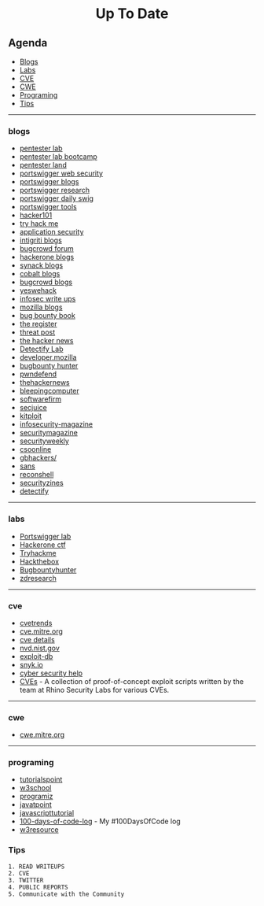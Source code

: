 <h1 align="center">Up To Date</h1>



## Agenda 
 - [Blogs](#blogs)
 - [Labs](#labs)
 - [CVE](#cve)
 - [CWE](#cwe)
 - [Programing](#programing)
 - [Tips](#Tips)

---












### blogs
   - [pentester lab](https://pentesterlab.com/)
   - [pentester lab bootcamp](https://pentesterlab.com/bootcamp)
   - [pentester land](https://pentester.land/list-of-bug-bounty-writeups.html?fbclid=IwAR2mmTxh70LqvtqZEtZo3-zL6_LGUR4Cr3H1NtYctKGQKpFA9NEHs5U4kl8)
   - [portswigger web security](https://portswigger.net/web-security/all-materials/detailed)
   - [portswigger blogs](https://portswigger.net/blog)
   - [portswigger research](https://portswigger.net/research)
   - [portswigger daily swig](https://portswigger.net/daily-swig)
   - [portswigger tools](https://portswigger.net/daily-swig/hacking-tools)
   - [hacker101](https://www.hacker101.com/)
   - [try hack me](https://tryhackme.com/hacktivities)
   - [application security](https://application.security/)
   - [intigriti blogs](https://blog.intigriti.com/)
   - [bugcrowd forum](https://forum.bugcrowd.com/)
   - [hackerone blogs](https://www.hackerone.com/blog)
   - [synack blogs](https://www.synack.com/blog/)
   - [cobalt blogs](https://cobalt.io/blog)
   - [bugcrowd blogs](https://www.bugcrowd.com/blog/)
   - [yeswehack](https://blog.yeswehack.com/)
   - [infosec write ups](https://infosecwriteups.com/)
   - [mozilla blogs](https://blog.mozilla.org/en/)
   - [bug bounty book](https://gowsundar.gitbook.io/book-of-bugbounty-tips/intigrity-tips)
   - [the register](https://www.theregister.com/)
   - [threat post](https://threatpost.com/)
   - [the hacker news](https://thehackernews.com/)
   - [Detectify Lab](https://labs.detectify.com/)
   - [developer.mozilla](https://developer.mozilla.org/en-US/)
   - [bugbounty hunter](https://www.bugbountyhunter.com/)
   - [pwndefend](https://www.pwndefend.com/)
   - [thehackernews](https://thehackernews.com/)
   - [bleepingcomputer](https://www.bleepingcomputer.com/)
   - [softwarefirm](https://www.softwarefirms.co/blog/)
   - [secjuice](https://www.secjuice.com/)
   - [kitploit](https://www.kitploit.com/)
   - [infosecurity-magazine](https://www.infosecurity-magazine.com/)
   - [securitymagazine](https://www.securitymagazine.com/)
   - [securityweekly](https://securityweekly.com/blog)
   - [csoonline](https://www.csoonline.com/)
   - [gbhackers/](https://gbhackers.com/)
   - [sans](https://www.sans.org/blog/)
   - [reconshell](https://reconshell.com/)
   - [securityzines](https://securityzines.com/)
   - [detectify](https://labs.detectify.com/)
   
   
   
   
   
   
   
   
   
-------


### labs

- [Portswigger lab](https://portswigger.net/web-security/all-labs)
- [Hackerone ctf](https://ctf.hacker101.com/ctf)
- [Tryhackme](https://tryhackme.com/dashboard)
- [Hackthebox](https://www.hackthebox.com/)
- [Bugbountyhunter](https://www.bugbountyhunter.com/)
- [zdresearch](http://lab.awh.zdresearch.com/)














----   
      
   
### cve
   - [cvetrends](https://cvetrends.com/)
   - [cve.mitre.org](https://cve.mitre.org/)
   - [cve details](https://www.cvedetails.com/)
   - [nvd.nist.gov](https://nvd.nist.gov/vuln/search)
   - [exploit-db](https://www.exploit-db.com/)
   - [snyk.io](https://snyk.io/)
   - [cyber security help](https://www.cybersecurity-help.cz/vdb/)
   - [CVEs](https://github.com/RhinoSecurityLabs/CVEs) - A collection of proof-of-concept exploit scripts written by the team at Rhino Security Labs for various CVEs. 



-----


### cwe

- [cwe.mitre.org](https://cwe.mitre.org/)







-------
### programing
 - [tutorialspoint](https://www.tutorialspoint.com/index.htm)
 - [w3school](https://www.w3schools.com/)
 - [programiz](https://www.programiz.com/)
 - [javatpoint](https://www.javatpoint.com/)
 - [javascripttutorial](https://www.javascripttutorial.net/)
 - [100-days-of-code-log](https://github.com/james-priest/100-days-of-code-log) - My #100DaysOfCode log
 - [w3resource](https://www.w3resource.com/index.php)



### Tips
```
1. READ WRITEUPS
2. CVE
3. TWITTER
4. PUBLIC REPORTS
5. Communicate with the Community
```





